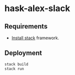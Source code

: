 # hask-alex-slack


## Requirements

- [Install stack](https://docs.haskellstack.org/en/stable/README/) framework.

## Deployment

```bash
stack build
stack run
```
